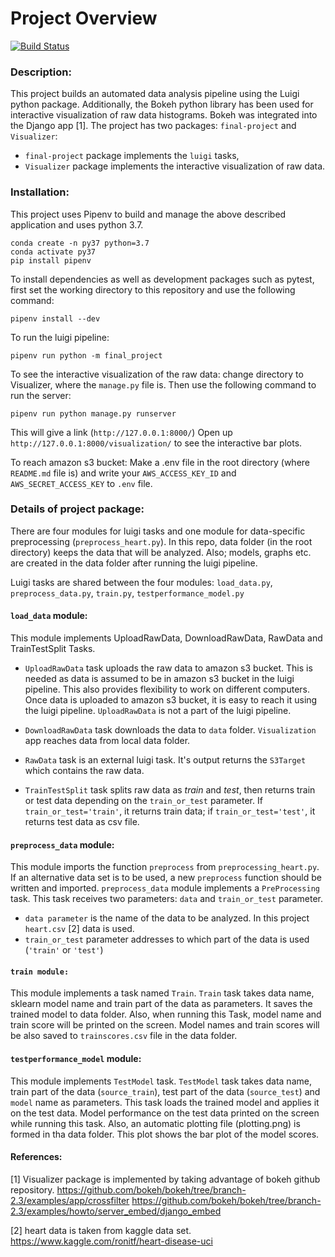 # Project Overview
[![Build Status](https://travis-ci.com/melahat-tayli/2020fa-final-project-melahat-tayli.svg?token=dgPsxw4xayEVSd1T3haz&branch=master)](https://travis-ci.com/melahat-tayli/2020fa-final-project-melahat-tayli)

### Description:
This project builds an automated data analysis pipeline using the Luigi python package. Additionally, the Bokeh python library has been used for interactive visualization of raw data histograms.
Bokeh was integrated into the Django app [1].
The project has two packages: `final-project` and `Visualizer`:
* `final-project` package implements the `luigi` tasks,
* `Visualizer` package implements the interactive visualization of raw data.


### Installation:
This project uses Pipenv to build and manage the above described application and uses python 3.7.
```
conda create -n py37 python=3.7
conda activate py37
pip install pipenv
```

To install dependencies as well as development packages such as pytest, first set the working directory to this repository and use the following command:
```
pipenv install --dev
```

To run the luigi pipeline:
```
pipenv run python -m final_project
```

To see the interactive visualization of the raw data:
change directory to Visualizer, where the `manage.py` file is.
Then use the following command to run the server:
```
pipenv run python manage.py runserver
```
This will give a link (`http://127.0.0.1:8000/`)
Open up `http://127.0.0.1:8000/visualization/` to see the interactive bar plots.

To reach amazon s3 bucket:
Make a .env file in the root directory (where `README.md` file is) and write your `AWS_ACCESS_KEY_ID` and `AWS_SECRET_ACCESS_KEY` to `.env` file.


### Details of project package:
There are four modules for luigi tasks and one module for data-specific preprocessing (`preprocess_heart.py`).
In this repo, data folder (in the root directory) keeps the data that will be analyzed.
Also; models, graphs etc. are created in the data folder after running the luigi pipeline.

Luigi tasks are shared between the four modules: `load_data.py`, `preprocess_data.py`, `train.py`, `testperformance_model.py`


#### `load_data` module:
This module implements UploadRawData, DownloadRawData, RawData and TrainTestSplit Tasks.

* `UploadRawData` task uploads the raw data to amazon s3 bucket. This is needed as data is assumed to be in amazon s3 bucket in
the luigi pipeline. This also provides flexibility to work on different computers. Once data is uploaded to amazon s3
bucket, it is easy to reach it using the luigi pipeline. `UploadRawData` is not a part of the luigi pipeline.

* `DownloadRawData` task downloads the data to `data` folder. `Visualization` app reaches data from local data folder.

* `RawData` task is an external luigi task. It's output returns the `S3Target` which contains the raw data.

* `TrainTestSplit` task splits raw data as _train_ and _test_, then returns train or test data depending on the `train_or_test` parameter.
If `train_or_test='train'`, it returns train data; if `train_or_test='test'`, it returns test data as csv file.


#### `preprocess_data` module:
This module imports the function `preprocess` from `preprocessing_heart.py`. If an alternative data set
is to be used, a new `preprocess` function should be written and imported.
`preprocess_data` module implements a `PreProcessing` task. This task receives two parameters: `data` and `train_or_test` parameter.
* `data parameter` is the name of the data to be analyzed. In this project `heart.csv` [2] data is used.
* `train_or_test` parameter addresses to which part of the data is used (`'train'` or `'test'`)


#### `train module:`
This module implements a task named `Train`.
`Train` task takes data name, sklearn model name and train part of the data as parameters. It saves the trained model to data folder.
Also, when running this Task, model name and train score will be printed on the screen. Model names and train scores will be
also saved to `trainscores.csv` file in the data folder.


#### `testperformance_model` module:
This module  implements `TestModel` task.
`TestModel` task takes data name, train part of the data (`source_train`), test part of the data (`source_test`) and `model` name as parameters.
This task loads the trained model and applies it on the test data. Model performance on the test data printed on the screen while running this task.
Also, an automatic plotting file (plotting.png) is formed in tha data folder. This plot shows the bar plot of the model scores.

#### References:
[1] Visualizer package is implemented by taking advantage of bokeh github repository.
https://github.com/bokeh/bokeh/tree/branch-2.3/examples/app/crossfilter
https://github.com/bokeh/bokeh/tree/branch-2.3/examples/howto/server_embed/django_embed

[2] heart data is taken from kaggle data set.
https://www.kaggle.com/ronitf/heart-disease-uci
